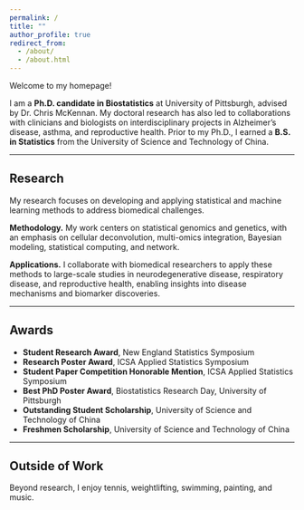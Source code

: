 ```yaml
---
permalink: /
title: ""
author_profile: true
redirect_from: 
  - /about/
  - /about.html
---
```



Welcome to my homepage!  

I am a **Ph.D. candidate in Biostatistics** at University of Pittsburgh, advised by Dr. Chris McKennan. My doctoral research has also led to collaborations with clinicians and biologists on interdisciplinary projects in Alzheimer’s disease, asthma, and reproductive health. Prior to my Ph.D., I earned a **B.S. in Statistics** from the University of Science and Technology of China.

---

## Research

My research focuses on developing and applying statistical and machine learning methods to address biomedical challenges.  

**Methodology.** My work centers on statistical genomics and genetics, with an emphasis on cellular deconvolution, multi-omics integration, Bayesian modeling, statistical computing, and network.  

**Applications.** I collaborate with biomedical researchers to apply these methods to large-scale studies in neurodegenerative disease, respiratory disease, and reproductive health, enabling insights into disease mechanisms and biomarker discoveries.  

---

## Awards

- **Student Research Award**, New England Statistics Symposium 
- **Research Poster Award**, ICSA Applied Statistics Symposium  
- **Student Paper Competition Honorable Mention**, ICSA Applied Statistics Symposium 
- **Best PhD Poster Award**, Biostatistics Research Day, University of Pittsburgh 
- **Outstanding Student Scholarship**, University of Science and Technology of China 
- **Freshmen Scholarship**, University of Science and Technology of China

---

## Outside of Work

Beyond research, I enjoy tennis, weightlifting, swimming, painting, and music.


